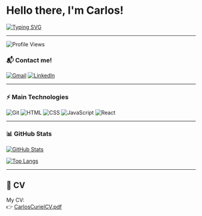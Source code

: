 # Hello there, I'm Carlos!
[![Typing SVG](https://readme-typing-svg.herokuapp.com?font=Fira+Code&weight=600&pause=1000&color=009FF7&width=435&lines=Web+Developer+in+progress+%F0%9F%9A%80+)](https://git.io/typing-svg)

---

![Profile Views](https://komarev.com/ghpvc/?username=authorGG&label=Profile%20views&color=0e75b6&style=flat)

### 📬 Contact me!
[![Gmail](https://img.shields.io/badge/Gmail-D14836?style=for-the-badge&logo=gmail&logoColor=white)](mailto:ccurielramos@gmail.com)
[![LinkedIn](https://img.shields.io/badge/LinkedIn-blue?style=for-the-badge&logo=linkedin&logoColor=white)](https://www.linkedin.com/in/carlos-curiel-66bb1b105)

---

### ⚡ Main Technologies
![Git](https://img.shields.io/badge/-Git-black?style=for-the-badge&logo=git)
![HTML](https://img.shields.io/badge/-HTML5-E34F26?style=for-the-badge&logo=html5&logoColor=white)
![CSS](https://img.shields.io/badge/-CSS3-1572B6?style=for-the-badge&logo=css3)
![JavaScript](https://img.shields.io/badge/-JavaScript-F7DF1E?style=for-the-badge&logo=javascript&logoColor=black)
![React](https://img.shields.io/badge/-React-61DAFB?style=for-the-badge&logo=react)

---

### 📊 GitHub Stats
[![GitHub Stats](https://github-readme-stats.vercel.app/api?username=AuthorGG&show_icons=true&theme=radical)](https://github.com/AuthorGG)

[![Top Langs](https://github-readme-stats.vercel.app/api/top-langs/?username=AuthorGG&layout=compact&theme=radical)](https://github.com/AuthorGG)

---
## 📄 CV
My CV:  
👉 [CarlosCurielCV.pdf](./carlos_curiel_webdev_eng_esp.pdf)
